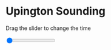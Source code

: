 <h1>Upington Sounding</h1>
<p>Drag the slider to change the time</p>

<div class="slidecontainer">
<input oninput='setImage(this)' class="slider" type="range" min="0" max="5" value="0" step="1" />
<img id='img'/>
</div>

<script>
var img = document.getElementById('img');
var img_array = ['/assets/images/skwt/skd_upt_wrfout_d01_2020-06-14_12:00:00.png',
'/assets/images/skwt/skd_upt_wrfout_d01_2020-06-14_18:00:00.png',
'/assets/images/skwt/skd_upt_wrfout_d01_2020-06-15_00:00:00.png',
'/assets/images/skwt/skd_upt_wrfout_d01_2020-06-15_06:00:00.png',
'/assets/images/skwt/skd_upt_wrfout_d01_2020-06-15_12:00:00.png',];
function setImage(obj)
{
        var value = obj.value;
        img.src = img_array[value];

}
</script>
